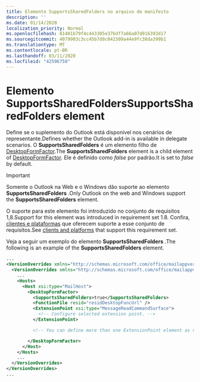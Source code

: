 ```yaml
---
title: Elemento SupportsSharedFolders no arquivo de manifesto
description: ''
ms.date: 01/14/2020
localization_priority: Normal
ms.openlocfilehash: 81401b79f4c443305e376df7a66a07d916393d17
ms.sourcegitcommit: 4079903c3cc45b7d8c041509a44e9fc38da399b1
ms.translationtype: MT
ms.contentlocale: pt-BR
ms.lasthandoff: 03/11/2020
ms.locfileid: "42596750"
---
```

# <a name="supportssharedfolders-element"></a><span data-ttu-id="dc932-102">Elemento SupportsSharedFolders</span><span class="sxs-lookup"><span data-stu-id="dc932-102">SupportsSharedFolders element</span></span>

<span data-ttu-id="dc932-103">Define se o suplemento do Outlook está disponível nos cenários de representante.</span><span class="sxs-lookup"><span data-stu-id="dc932-103">Defines whether the Outlook add-in is available in delegate scenarios.</span></span> <span data-ttu-id="dc932-104">O **SupportsSharedFolders** é um elemento filho de [DesktopFormFactor](desktopformfactor.md).</span><span class="sxs-lookup"><span data-stu-id="dc932-104">The **SupportsSharedFolders** element is a child element of [DesktopFormFactor](desktopformfactor.md).</span></span> <span data-ttu-id="dc932-105">Ele é definido como *false* por padrão.</span><span class="sxs-lookup"><span data-stu-id="dc932-105">It is set to *false* by default.</span></span>

> [!IMPORTANT]
> <span data-ttu-id="dc932-106">Somente o Outlook na Web e o Windows dão suporte ao elemento **SupportsSharedFolders** .</span><span class="sxs-lookup"><span data-stu-id="dc932-106">Only Outlook on the web and Windows support the **SupportsSharedFolders** element.</span></span>
>
> <span data-ttu-id="dc932-107">O suporte para este elemento foi introduzido no conjunto de requisitos 1,8.</span><span class="sxs-lookup"><span data-stu-id="dc932-107">Support for this element was introduced in requirement set 1.8.</span></span> <span data-ttu-id="dc932-108">Confira, [clientes e plataformas](../../reference/requirement-sets/outlook-api-requirement-sets.md#requirement-sets-supported-by-exchange-servers-and-outlook-clients) que oferecem suporte a esse conjunto de requisitos.</span><span class="sxs-lookup"><span data-stu-id="dc932-108">See [clients and platforms](../../reference/requirement-sets/outlook-api-requirement-sets.md#requirement-sets-supported-by-exchange-servers-and-outlook-clients) that support this requirement set.</span></span>

<span data-ttu-id="dc932-109">Veja a seguir um exemplo do elemento **SupportsSharedFolders** .</span><span class="sxs-lookup"><span data-stu-id="dc932-109">The following is an example of the **SupportsSharedFolders** element.</span></span>

```XML
...
<VersionOverrides xmlns="http://schemas.microsoft.com/office/mailappversionoverrides" xsi:type="VersionOverridesV1_0">
  <VersionOverrides xmlns="http://schemas.microsoft.com/office/mailappversionoverrides/1.1" xsi:type="VersionOverridesV1_1">
    ...
    <Hosts>
      <Host xsi:type="MailHost">
        <DesktopFormFactor>
          <SupportsSharedFolders>true</SupportsSharedFolders>
          <FunctionFile resid="residDesktopFuncUrl" />
          <ExtensionPoint xsi:type="MessageReadCommandSurface">
            <!-- Configure selected extension point. -->
          </ExtensionPoint>

          <!-- You can define more than one ExtensionPoint element as needed. -->

        </DesktopFormFactor>
      </Host>
    </Hosts>
    ...
  </VersionOverrides>
</VersionOverrides>
...
```
